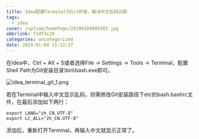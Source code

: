 ```yaml
---
title: Idea配置Terminal为Git终端，解决中文乱码问题
tags:
  - idea
cover: /upload/homePage/20190104095503.jpg
abbrlink: f1df3c29
categories: uncategorized
date: 2019-01-04 11:12:17
---
```

在Idea中，Ctrl + Alt + S或者选择File -> Settings -> Tools -> Terminal，配置Shell Path为Git安装目录\bin\bash.exe即可。

![idea_terminal_git_1.png](/upload/ideaTerminalGit/idea_terminal_git_1.png)

若在Terminal中输入中文显示乱码，则需修改Git安装路径下etc的bash.bashrc文件，在最后添加如下两行：

```
export LANG="zh_CN.UTF-8"
export LC_ALL="zh_CN.UTF-8"
```

添加后，重新打开Terminal，再输入中文就显示正常了。



